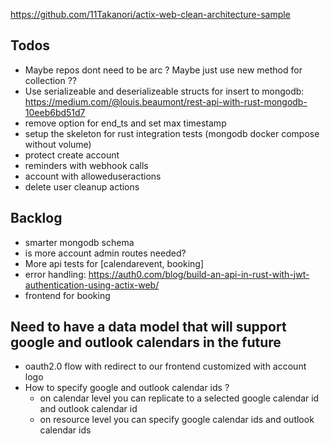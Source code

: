 https://github.com/11Takanori/actix-web-clean-architecture-sample

## Todos

- Maybe repos dont need to be arc ? Maybe just use new method for collection ??
- Use serializeable and deserializeable structs for insert to mongodb: https://medium.com/@louis.beaumont/rest-api-with-rust-mongodb-10eeb6bd51d7
- remove option for end_ts and set max timestamp
- setup the skeleton for rust integration tests (mongodb docker compose without volume)
- protect create account
- reminders with webhook calls
- account with alloweduseractions
- delete user cleanup actions

## Backlog

- smarter mongodb schema
- is more account admin routes needed?
- More api tests for [calendarevent, booking]
- error handling: https://auth0.com/blog/build-an-api-in-rust-with-jwt-authentication-using-actix-web/
- frontend for booking

## Need to have a data model that will support google and outlook calendars in the future

- oauth2.0 flow with redirect to our frontend customized with account logo
- How to specify google and outlook calendar ids ?
  - on calendar level you can replicate to a selected google calendar id and outlook calendar id
  - on resource level you can specify google calendar ids and outlook calendar ids

